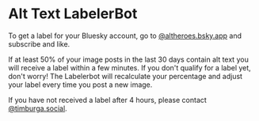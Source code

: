 # Alt Text LabelerBot


To get a label for your Bluesky account, go to [@altheroes.bsky.app](https://bsky.app/profile/altheroes.bsky.social) and subscribe and like.

If at least 50% of your image posts in the last 30 days contain alt text you will receive a label within a few minutes. If you don't qualify for a label yet, don't worry! The Labelerbot will recalculate your percentage and adjust your label every time you post a new image.

If you have not received a label after 4 hours, please contact [@timburga.social](https://bsky.app/profile/timburga.social).
